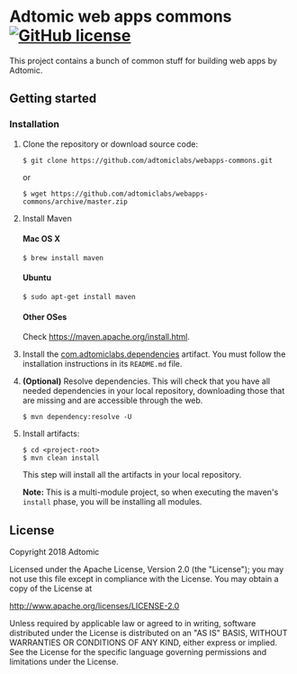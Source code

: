 # Adtomic web apps commons [![GitHub license](https://img.shields.io/badge/license-Apache%20License%202.0-blue.svg?style=flat)](http://www.apache.org/licenses/LICENSE-2.0)

This project contains a bunch of common stuff for building web apps by Adtomic. 

## Getting started

### Installation

1. Clone the repository or download source code:

	```
	$ git clone https://github.com/adtomiclabs/webapps-commons.git
	```
	or

	```
	$ wget https://github.com/adtomiclabs/webapps-commons/archive/master.zip
	```

2. Install Maven
	#### Mac OS X
	```
	$ brew install maven
	```

	#### Ubuntu
	```
	$ sudo apt-get install maven
	```

	#### Other OSes
	Check https://maven.apache.org/install.html.


3. Install the [com.adtomiclabs.dependencies](https://github.com/adtomiclabs/webapps-dependencies) artifact. You must follow the installation instructions in its ```README.md``` file.

4. **(Optional)** Resolve dependencies. This will check that you have all needed dependencies in your local repository, downloading those that are missing and are accessible through the web.

	```
	$ mvn dependency:resolve -U
	```

5. Install artifacts:

	```
	$ cd <project-root>
	$ mvn clean install
	```

	This step will install all the artifacts in your local repository.

	**Note:** This is a multi-module project, so when executing the maven's ```install``` phase, you will be installing all modules.



## License

Copyright 2018 Adtomic

Licensed under the Apache License, Version 2.0 (the "License");
you may not use this file except in compliance with the License.
You may obtain a copy of the License at

   http://www.apache.org/licenses/LICENSE-2.0

Unless required by applicable law or agreed to in writing, software
distributed under the License is distributed on an "AS IS" BASIS,
WITHOUT WARRANTIES OR CONDITIONS OF ANY KIND, either express or implied.
See the License for the specific language governing permissions and
limitations under the License.